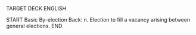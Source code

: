 TARGET DECK
ENGLISH

START
Basic
By-election
Back: n. Election to fill a vacancy arising between general elections.
END
